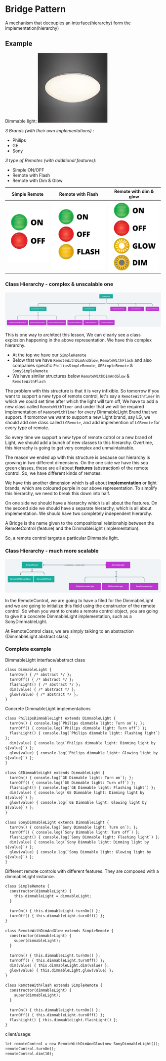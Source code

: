 # Bridge Pattern

A mechanism that decouples an interface(hierarchy) form the implementation(hierarchy)

## Example

Dimmable light:
![](img/dimmable-light.png)

*3 Brands (with their own implementations) :*
- Philips
- GE
- Sony

*3 type of Remotes (with additional features):*
- Simple ON/OFF
- Remote with Flash
- Remote with Dim & Glow

Simple Remote | Remote with Flash | Remote with dim & glow 
-- | -- | --
![](img/remote-1.png) | ![](img-remote-2.png) |  ![](img/remote-3.png)

### Class Hierarchy - complex & unscalable one
![](img/dirty-hierarchy.png) 

This is one way to architect this lesson, We can clearly see a class explosion happening in the above representation. We have this complex hierarchy.
- At the top we have our `SimpleRemote`
- Below that we have `RemoteWithDimAndGlow`, `RemoteWithFlash` and also companies specific `PhilipsSimpleRemote`, `GESimpleRemote` & `SonySimpleRemote`
- We have similar structures below `RemoteWithDimAndGlow` & `RemoteWithFlash`

The problem with this structure is that it is very inflxible. So tomorrow if you want to support a new type of remote control, let's say a `RemoteWithTimer` in which we could set time after which the light will turn off, We have to add a new class called `RemoteWithTimer` and under that we will be required implementation of `RemoteWithTimer` for every DimmableLight Brand that we support. If tomorrow we want to support a new Light brand, say LG, we should add one class called `LGRemote`, and add implemention of `LGRemote` for every type of remote.

So every time we support a new type of remote cotrol or a new brand of Light, we should add a bunch of new classes to this hierarchy. Overtime, this hierrachy is going to get very complex and unmaintainable. 

The reason we ended up with this structure is because our hierarchy is growing in two different dimensions. On the one side we have this sea green classes, these are all about **features** (abstraction) of the remote control. So, we have different kinds of remotes.

We have this another dimension which is all about **implementation** or light brands, which are coloured purple in our above representation. To simplify this hierarchy, we need to break this down into half. 

On one side we should have a hierarchy which is all about the features. On the second side we should have a separate hierarchy, which is all about implementation. We should have two completely independent hierarchy. 

A Bridge is the name given to the compositional relationship between the RemoteControl (feature) and the DimmableLight (implementation).

So, a remote control targets a particular Dimmable light.

### Class Hierarchy - much more scalable
![](img/easy-hierarchy.png)

In the RemoteControl, we are going to have a filed for the DimmableLight and we are going to initialize this field using the constructor of the remote control. So when you want to create a remote control object, you are going to give it a concrete DimmableLight implementation, such as a SonyDimmableLight.  

At RemoteControl class, we are simply talking to an abstraction (DimmableLight abstract class).

### Complete example

DimmableLight interface/abstract class
```
class DimmableLight {
  turnOn() { /* abstract */ };
  turnOff() { /* abstract */ };
  flashLight() { /* abstract */ };
  dim(value) { /* abstract */ };
  glow(value) { /* abstract */ };
}
```

Concrete DimmableLight implementations
```
class PhilipsDimmableLight extends DimmableLight {
  turnOn() { console.log(`Philips dimmable light: Turn on`); };
  turnOff() { console.log(`Philips dimmable light: Turn off`) };
  flashLight() { console.log(`Philips dimmable light: Flashing light`) };
  dim(value) { console.log(`Philips dimmable light: Dimming light by ${value}`) };
  glow(value) { console.log(`Philips dimmable light: Glowing light by ${value}`) };
}

class GEDimmableLight extends DimmableLight {
  turnOn() { console.log(`GE Dimmable light: Turn on`); };
  turnOff() { console.log(`GE Dimmable light: Turn off`) };
  flashLight() { console.log(`GE Dimmable light: Flashing light`) };
  dim(value) { console.log(`GE Dimmable light: Dimming light by ${value}`) };
  glow(value) { console.log(`GE Dimmable light: Glowing light by ${value}`) };
}

class SonyDimmableLight extends DimmableLight {
  turnOn() { console.log(`Sony Dimmable light: Turn on`); };
  turnOff() { console.log(`Sony Dimmable light: Turn off`) };
  flashLight() { console.log(`Sony Dimmable light: Flashing light`) };
  dim(value) { console.log(`Sony Dimmable light: Dimming light by ${value}`) };
  glow(value) { console.log(`Sony Dimmable light: Glowing light by ${value}`) };
}
```

Different remote controls with different features. They are composed with a dimmableLight instance.

```
class SimpleRemote {
  constructor(dimmableLight) {
    this.dimmableLight = dimmableLight;
  }

  turnOn() { this.dimmableLight.turnOn() };
  turnOff() { this.dimmableLight.turnOff() };
}

class RemoteWithDimAndGlow extends SimpleRemote {
  constructor(dimmableLight) {
    super(dimmableLight);
  }

  turnOn() { this.dimmableLight.turnOn() };
  turnOff() { this.dimmableLight.turnOff() };
  dim(value) { this.dimmableLight.dim(value) };
  glow(value) { this.dimmableLight.glow(value) };
}

class RemoteWithFlash extends SimpleRemote {
  constructor(dimmableLight) {
    super(dimmableLight);
  }

  turnOn() { this.dimmableLight.turnOn() };
  turnOff() { this.dimmableLight.turnOff() };
  flashLight() { this.dimmableLight.flashLight() };
}
```

client/usage:
```
let remoteControl = new RemoteWithDimAndGlow(new SonyDimmableLight());
remoteControl.turnOn();
remoteControl.dim(10);
```


